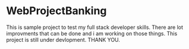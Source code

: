# WebProjectBanking

This is sample project to test my full stack developer skills. There are lot improvments that can be done and
i am working on those things. This project is still under devlopment. THANK YOU.
